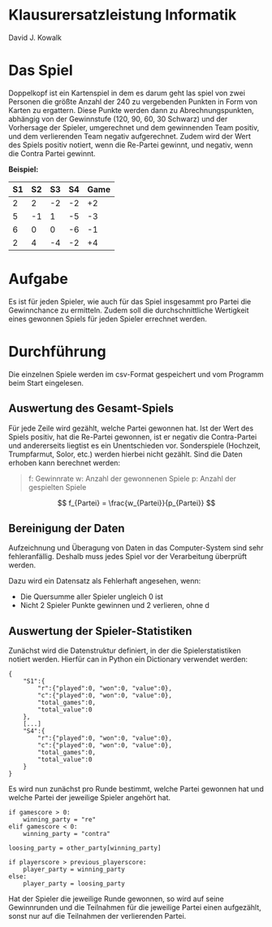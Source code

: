 # Klausurersatzleistung Informatik
David J. Kowalk

# Das Spiel
Doppelkopf ist ein Kartenspiel in dem es darum geht las spiel von zwei Personen die größte Anzahl der 240 zu vergebenden Punkten in Form von Karten zu ergattern. Diese Punkte werden dann zu Abrechnungspunkten, abhängig von der Gewinnstufe (120, 90, 60, 30 Schwarz) und der Vorhersage der Spieler, umgerechnet und dem gewinnenden Team positiv, und dem verlierenden Team negativ aufgerechnet. Zudem wird der Wert des Spiels positiv notiert, wenn die Re-Partei gewinnt, und negativ, wenn die Contra Partei gewinnt.

**Beispiel:**

|S1|S2|S3|S4|Game
|--|--|--|--|--|
|2 | 2|-2|-2|+2|
|5 |-1| 1|-5|-3|
|6 | 0| 0|-6|-1|
|2 | 4|-4|-2|+4|


# Aufgabe
Es ist für jeden Spieler, wie auch für das Spiel insgesammt pro Partei die Gewinnchance zu ermitteln. Zudem soll die durchschnittliche Wertigkeit eines gewonnen Spiels für jeden Spieler errechnet werden.

# Durchführung

Die einzelnen Spiele werden im csv-Format gespeichert und vom Programm beim Start eingelesen.

## Auswertung des Gesamt-Spiels
Für jede Zeile wird gezählt, welche Partei gewonnen hat. Ist der Wert des Spiels positiv, hat die Re-Partei gewonnen, ist er negativ die Contra-Partei und andererseits liegtist es ein Unentschieden vor. Sonderspiele (Hochzeit, Trumpfarmut, Solor, etc.) werden hierbei nicht gezählt. Sind die Daten erhoben kann berechnet werden:

> f: Gewinnrate 
> w: Anzahl der gewonnenen Spiele
> p: Anzahl der gespielten Spiele

$$
f_{Partei} = \frac{w_{Partei}}{p_{Partei}}
$$

## Bereinigung der Daten
Aufzeichnung und Überagung von Daten in das Computer-System sind sehr fehleranfällig. Deshalb muss jedes Spiel vor der Verarbeitung überprüft werden.

Dazu wird ein Datensatz als Fehlerhaft angesehen, wenn:
- Die Quersumme aller Spieler ungleich 0 ist
- Nicht 2 Spieler Punkte gewinnen und 2 verlieren, ohne d

## Auswertung der Spieler-Statistiken
Zunächst wird die Datenstruktur definiert, in der die Spielerstatistiken notiert werden. Hierfür can in Python ein Dictionary verwendet werden:
```
{
	"S1":{
		"r":{"played":0, "won":0, "value":0},
		"c":{"played":0, "won":0, "value":0},
		"total_games":0,
		"total_value":0
	},
	[...]
	"S4":{
		"r":{"played":0, "won":0, "value":0},
		"c":{"played":0, "won":0, "value":0},
		"total_games":0,
		"total_value":0
	}
}
```

Es wird nun zunächst pro Runde bestimmt, welche Partei gewonnen hat und welche Partei der jeweilige Spieler angehört hat.

```
if gamescore > 0:
	winning_party = "re"
elif gamescore < 0:
	winning_party = "contra"

loosing_party = other_party[winning_party]

if playerscore > previous_playerscore:
	player_party = winning_party
else:
	player_party = loosing_party
``` 

Hat der Spieler die jeweilige Runde gewonnen, so wird auf seine Gewinnrunden und die Teilnahmen für die jeweilige Partei einen aufgezählt, sonst nur auf die Teilnahmen der verlierenden Partei.


<!--stackedit_data:
eyJoaXN0b3J5IjpbMTkzMzM1Nzk5MCwtMTI3MjE1OTUsLTEwMz
M1NjU0NDcsLTE3ODEyNzc1NjUsNzY1MDEwMTk3LDE1MTY2NTMx
MDddfQ==
-->